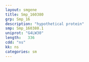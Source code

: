 ```yaml
---
layout: smgene
title: Smp_160380
grp: Smp_16
description: "hypothetical protein"
smp: Smp_160380.1
uniprot: "G4LW30"
length:   336
cdd: "ns"
kk: ns
categories: sm
---
```

